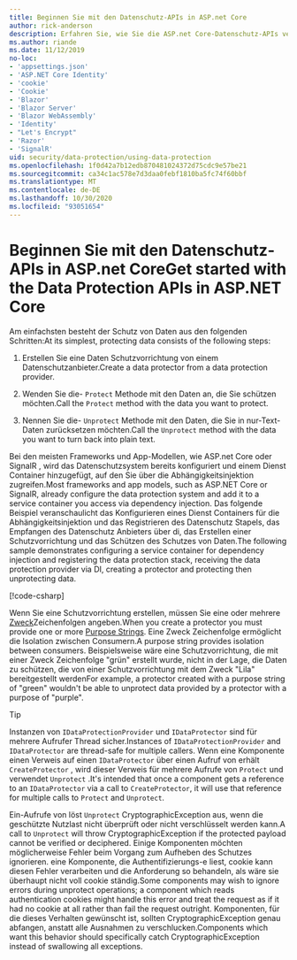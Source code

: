 ```yaml
---
title: Beginnen Sie mit den Datenschutz-APIs in ASP.net Core
author: rick-anderson
description: Erfahren Sie, wie Sie die ASP.net Core-Datenschutz-APIs verwenden, um Daten in einer APP zu schützen und zu schützen.
ms.author: riande
ms.date: 11/12/2019
no-loc:
- 'appsettings.json'
- 'ASP.NET Core Identity'
- 'cookie'
- 'Cookie'
- 'Blazor'
- 'Blazor Server'
- 'Blazor WebAssembly'
- 'Identity'
- "Let's Encrypt"
- 'Razor'
- 'SignalR'
uid: security/data-protection/using-data-protection
ms.openlocfilehash: 1f0d42a7b12edb870481024372d75cdc9e57be21
ms.sourcegitcommit: ca34c1ac578e7d3daa0febf1810ba5fc74f60bbf
ms.translationtype: MT
ms.contentlocale: de-DE
ms.lasthandoff: 10/30/2020
ms.locfileid: "93051654"
---
```

# <a name="get-started-with-the-data-protection-apis-in-aspnet-core"></a><span data-ttu-id="c35f3-103">Beginnen Sie mit den Datenschutz-APIs in ASP.net Core</span><span class="sxs-lookup"><span data-stu-id="c35f3-103">Get started with the Data Protection APIs in ASP.NET Core</span></span>

<a name="security-data-protection-getting-started"></a>

<span data-ttu-id="c35f3-104">Am einfachsten besteht der Schutz von Daten aus den folgenden Schritten:</span><span class="sxs-lookup"><span data-stu-id="c35f3-104">At its simplest, protecting data consists of the following steps:</span></span>

1. <span data-ttu-id="c35f3-105">Erstellen Sie eine Daten Schutzvorrichtung von einem Datenschutzanbieter.</span><span class="sxs-lookup"><span data-stu-id="c35f3-105">Create a data protector from a data protection provider.</span></span>

2. <span data-ttu-id="c35f3-106">Wenden Sie die- `Protect` Methode mit den Daten an, die Sie schützen möchten.</span><span class="sxs-lookup"><span data-stu-id="c35f3-106">Call the `Protect` method with the data you want to protect.</span></span>

3. <span data-ttu-id="c35f3-107">Nennen Sie die- `Unprotect` Methode mit den Daten, die Sie in nur-Text-Daten zurücksetzen möchten.</span><span class="sxs-lookup"><span data-stu-id="c35f3-107">Call the `Unprotect` method with the data you want to turn back into plain text.</span></span>

<span data-ttu-id="c35f3-108">Bei den meisten Frameworks und App-Modellen, wie ASP.net Core oder SignalR , wird das Datenschutzsystem bereits konfiguriert und einem Dienst Container hinzugefügt, auf den Sie über die Abhängigkeitsinjektion zugreifen.</span><span class="sxs-lookup"><span data-stu-id="c35f3-108">Most frameworks and app models, such as ASP.NET Core or SignalR, already configure the data protection system and add it to a service container you access via dependency injection.</span></span> <span data-ttu-id="c35f3-109">Das folgende Beispiel veranschaulicht das Konfigurieren eines Dienst Containers für die Abhängigkeitsinjektion und das Registrieren des Datenschutz Stapels, das Empfangen des Datenschutz Anbieters über di, das Erstellen einer Schutzvorrichtung und das Schützen des Schutzes von Daten.</span><span class="sxs-lookup"><span data-stu-id="c35f3-109">The following sample demonstrates configuring a service container for dependency injection and registering the data protection stack, receiving the data protection provider via DI, creating a protector and protecting then unprotecting data.</span></span>

[!code-csharp[](../../security/data-protection/using-data-protection/samples/protectunprotect.cs?highlight=26,34,35,36,37,38,39,40)]

<span data-ttu-id="c35f3-110">Wenn Sie eine Schutzvorrichtung erstellen, müssen Sie eine oder mehrere [Zweck](xref:security/data-protection/consumer-apis/purpose-strings)Zeichenfolgen angeben.</span><span class="sxs-lookup"><span data-stu-id="c35f3-110">When you create a protector you must provide one or more [Purpose Strings](xref:security/data-protection/consumer-apis/purpose-strings).</span></span> <span data-ttu-id="c35f3-111">Eine Zweck Zeichenfolge ermöglicht die Isolation zwischen Consumern.</span><span class="sxs-lookup"><span data-stu-id="c35f3-111">A purpose string provides isolation between consumers.</span></span> <span data-ttu-id="c35f3-112">Beispielsweise wäre eine Schutzvorrichtung, die mit einer Zweck Zeichenfolge "grün" erstellt wurde, nicht in der Lage, die Daten zu schützen, die von einer Schutzvorrichtung mit dem Zweck "Lila" bereitgestellt werden</span><span class="sxs-lookup"><span data-stu-id="c35f3-112">For example, a protector created with a purpose string of "green" wouldn't be able to unprotect data provided by a protector with a purpose of "purple".</span></span>

>[!TIP]
> <span data-ttu-id="c35f3-113">Instanzen von `IDataProtectionProvider` und `IDataProtector` sind für mehrere Aufrufer Thread sicher.</span><span class="sxs-lookup"><span data-stu-id="c35f3-113">Instances of `IDataProtectionProvider` and `IDataProtector` are thread-safe for multiple callers.</span></span> <span data-ttu-id="c35f3-114">Wenn eine Komponente einen Verweis auf einen `IDataProtector` über einen Aufruf von erhält `CreateProtector` , wird dieser Verweis für mehrere Aufrufe von `Protect` und verwendet `Unprotect` .</span><span class="sxs-lookup"><span data-stu-id="c35f3-114">It's intended that once a component gets a reference to an `IDataProtector` via a call to `CreateProtector`, it will use that reference for multiple calls to `Protect` and `Unprotect`.</span></span>
>
><span data-ttu-id="c35f3-115">Ein-Aufrufe von löst `Unprotect` CryptographicException aus, wenn die geschützte Nutzlast nicht überprüft oder nicht verschlüsselt werden kann.</span><span class="sxs-lookup"><span data-stu-id="c35f3-115">A call to `Unprotect` will throw CryptographicException if the protected payload cannot be verified or deciphered.</span></span> <span data-ttu-id="c35f3-116">Einige Komponenten möchten möglicherweise Fehler beim Vorgang zum Aufheben des Schutzes ignorieren. eine Komponente, die Authentifizierungs-e liest, cookie kann diesen Fehler verarbeiten und die Anforderung so behandeln, als wäre sie überhaupt nicht voll cookie ständig.</span><span class="sxs-lookup"><span data-stu-id="c35f3-116">Some components may wish to ignore errors during unprotect operations; a component which reads authentication cookies might handle this error and treat the request as if it had no cookie at all rather than fail the request outright.</span></span> <span data-ttu-id="c35f3-117">Komponenten, für die dieses Verhalten gewünscht ist, sollten CryptographicException genau abfangen, anstatt alle Ausnahmen zu verschlucken.</span><span class="sxs-lookup"><span data-stu-id="c35f3-117">Components which want this behavior should specifically catch CryptographicException instead of swallowing all exceptions.</span></span>
